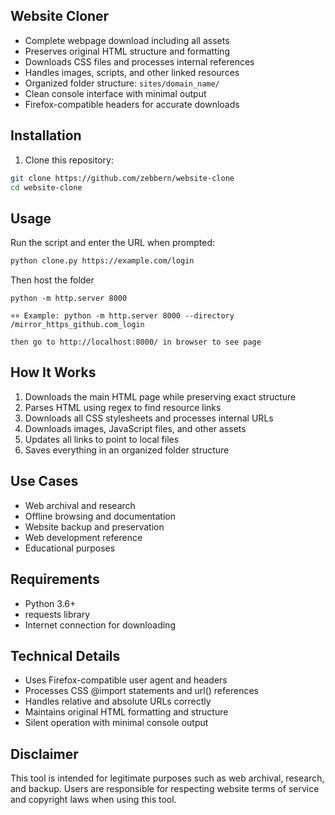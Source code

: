 ## Website Cloner

- Complete webpage download including all assets
- Preserves original HTML structure and formatting
- Downloads CSS files and processes internal references
- Handles images, scripts, and other linked resources
- Organized folder structure: `sites/domain_name/`
- Clean console interface with minimal output
- Firefox-compatible headers for accurate downloads

## Installation

1. Clone this repository:
```bash
git clone https://github.com/zebbern/website-clone
cd website-clone
```

## Usage

Run the script and enter the URL when prompted:

```bash
python clone.py https://example.com/login
```

Then host the folder
```
python -m http.server 8000

¤¤ Example: python -m http.server 8000 --directory /mirror_https_github.com_login

then go to http://localhost:8000/ in browser to see page
```

## How It Works

1. Downloads the main HTML page while preserving exact structure
2. Parses HTML using regex to find resource links
3. Downloads all CSS stylesheets and processes internal URLs
4. Downloads images, JavaScript files, and other assets
5. Updates all links to point to local files
6. Saves everything in an organized folder structure

## Use Cases

- Web archival and research
- Offline browsing and documentation
- Website backup and preservation
- Web development reference
- Educational purposes

## Requirements

- Python 3.6+
- requests library
- Internet connection for downloading

## Technical Details

- Uses Firefox-compatible user agent and headers
- Processes CSS @import statements and url() references
- Handles relative and absolute URLs correctly
- Maintains original HTML formatting and structure
- Silent operation with minimal console output

## Disclaimer

This tool is intended for legitimate purposes such as web archival, research, and backup. Users are responsible for respecting website terms of service and copyright laws when using this tool.
